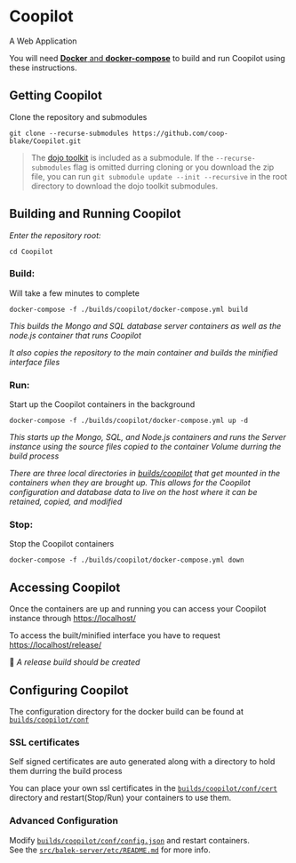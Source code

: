 # **Coopilot**
A Web Application

You will need [**Docker** and **docker-compose**](https://www.docker.com) to build and run Coopilot using these instructions.

## Getting Coopilot
Clone the repository and submodules

    git clone --recurse-submodules https://github.com/coop-blake/Coopilot.git  

 > The [dojo toolkit](https://dojotoolkit.org) is included as a submodule. If the `--recurse-submodules` 
 > flag is omitted durring cloning or you download the zip file, you can run `git submodule update --init --recursive` in 
 > the root directory to download the dojo toolkit submodules.

## Building and Running Coopilot

_Enter the repository root:_

    cd Coopilot

### Build:
Will take a few minutes to complete

    docker-compose -f ./builds/coopilot/docker-compose.yml build
_This builds the Mongo and SQL database server containers as well as the node.js container that runs Coopilot_

_It also copies the repository to the main container and builds the minified interface files_
### Run:
Start up the Coopilot containers in the background  

    docker-compose -f ./builds/coopilot/docker-compose.yml up -d
_This starts up the Mongo, SQL, and Node.js containers and runs the Server instance using the source files copied to the container Volume durring the build process_

_There are three local directories in [builds/coopilot](./builds/coopilot) that get mounted in the containers when they are brought up. This allows for the Coopilot configuration and database data to live on the host where it can be retained, copied, and modified_

### Stop:
Stop the Coopilot containers  

    docker-compose -f ./builds/coopilot/docker-compose.yml down



## Accessing Coopilot  

Once the containers are up and running you can access your Coopilot instance through [https://localhost/](https://localhost/)

To access the built/minified interface you have to request [https://localhost/release/](https://localhost/release/)  

📝 _A release build should be created_



## Configuring Coopilot
The configuration directory for the docker build can be found at [`builds/coopilot/conf`](builds/coopilot/conf)
### SSL certificates
Self signed certificates are auto generated along with a directory to hold them durring the build process

You can place your own ssl certificates in the [`builds/coopilot/conf/cert`](builds/coopilot/conf/cert) directory and restart(Stop/Run) your containers to use them.
### Advanced Configuration
Modify [`builds/coopilot/conf/config.json`](builds/coopilot/conf/config.json) and restart containers.  
See the [`src/balek-server/etc/README.md`](src/balek-server/etc/README.md) for more info.

